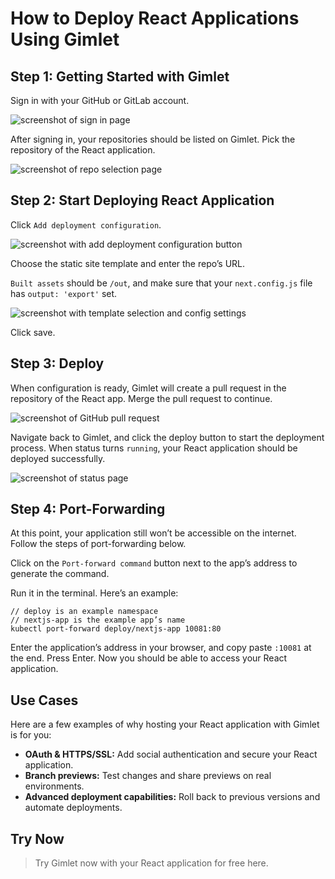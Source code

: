 # How to Deploy React Applications Using Gimlet

## Step 1: Getting Started with Gimlet
Sign in with your GitHub or GitLab account.

![screenshot of sign in page]()

After signing in, your repositories should be listed on Gimlet. Pick the repository of the React application.

![screenshot of repo selection page]()

## Step 2: Start Deploying React Application

Click `Add deployment configuration`.

![screenshot with add deployment configuration button]()

Choose the static site template and enter the repo’s URL.

`Built assets` should be `/out`, and make sure that your `next.config.js` file has `output: 'export'` set.

![screenshot with template selection and config settings]()

Click save.

## Step 3: Deploy

When configuration is ready, Gimlet will create a pull request in the repository of the React app. Merge the pull request to continue.

![screenshot of GitHub pull request]()

Navigate back to Gimlet, and click the deploy button to start the deployment process. When status turns `running`, your React application should be deployed successfully.

![screenshot of status page]()

## Step 4: Port-Forwarding

At this point, your application still won’t be accessible on the internet. Follow the steps of port-forwarding below.

Click on the `Port-forward command` button next to the app’s address to generate the command.

Run it in the terminal. Here’s an example:

```
// deploy is an example namespace
// nextjs-app is the example app’s name
kubectl port-forward deploy/nextjs-app 10081:80
```

Enter the application’s address in your browser, and copy paste `:10081` at the end. Press Enter. Now you should be able to access your React application.

## Use Cases

Here are a few examples of why hosting your React application with Gimlet is for you:

- **OAuth & HTTPS/SSL:** Add social authentication and secure your React application.   
- **Branch previews:** Test changes and share previews on real environments.
- **Advanced deployment capabilities:** Roll back to previous versions and automate deployments. 
## Try Now

> Try Gimlet now with your React application for free here.
